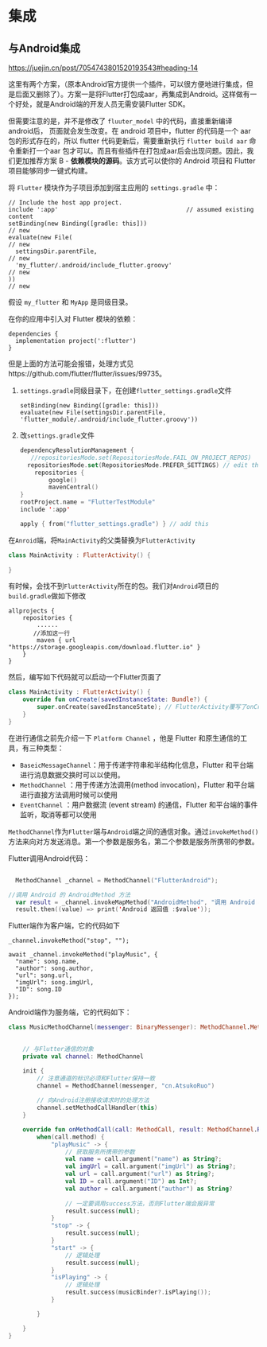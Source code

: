 # 集成



## 与Android集成

https://juejin.cn/post/7054743801520193543#heading-14



这里有两个方案，（原本Android官方提供一个插件，可以很方便地进行集成，但是后面又删除了）。方案一是将Flutter打包成aar，再集成到Android。这样做有一个好处，就是Android端的开发人员无需安装Flutter SDK。

但需要注意的是，并不是修改了 `fluuter_model` 中的代码，直接重新编译 android后， 页面就会发生改变。在 android 项目中，flutter 的代码是一个 aar 包的形式存在的，所以 flutter 代码更新后，需要重新执行 `flutter build aar` 命令重新打一个aar 包才可以。而且有些插件在打包成aar后会出现问题。因此，我们更加推荐方案 B - **依赖模块的源码**。该方式可以使你的 Android 项目和 Flutter 项目能够同步一键式构建。

将 `Flutter` 模块作为子项目添加到宿主应用的 `settings.gradle` 中：

```
// Include the host app project.
include ':app'                                    // assumed existing content
setBinding(new Binding([gradle: this]))                                // new
evaluate(new File(                                                     // new
  settingsDir.parentFile,                                              // new
  'my_flutter/.android/include_flutter.groovy'                         // new
))                                                                     // new

```

假设 `my_flutter` 和 `MyApp` 是同级目录。

在你的应用中引入对 Flutter 模块的依赖：

```
dependencies {
  implementation project(':flutter')
}
```

但是上面的方法可能会报错，处理方式见https://github.com/flutter/flutter/issues/99735。

1. `settings.gradle`同级目录下，在创建`flutter_settings.gradle`文件

   ~~~
   setBinding(new Binding([gradle: this]))
   evaluate(new File(settingsDir.parentFile, 'flutter_module/.android/include_flutter.groovy'))
   ~~~

2. 改`settings.gradle`文件

   ~~~kotlin
   dependencyResolutionManagement {
      //repositoriesMode.set(RepositoriesMode.FAIL_ON_PROJECT_REPOS)
     repositoriesMode.set(RepositoriesMode.PREFER_SETTINGS) // edit this
       repositories {
           google()
           mavenCentral()
   }
   rootProject.name = "FlutterTestModule"
   include ':app'
   
   apply { from("flutter_settings.gradle") } // add this
   ~~~





在`Anroid`端，将`MainActivity`的父类替换为`FlutterActivity`

~~~kotlin
class MainActivity : FlutterActivity() {
    
}
~~~

有时候，会找不到`FlutterActivity`所在的包。我们对`Android`项目的`build.gradle`做如下修改

~~~
allprojects {
    repositories {
        ......
       //添加这一行
        maven { url "https://storage.googleapis.com/download.flutter.io" }
    }
}
~~~

然后，编写如下代码就可以启动一个Flutter页面了

~~~kotlin
class MainActivity : FlutterActivity() {
    override fun onCreate(savedInstanceState: Bundle?) {
        super.onCreate(savedInstanceState);	// FlutterActivity覆写了onCreate方法
    }
}
~~~





在进行通信之前先介绍一下 `Platform Channel` ，他是 Flutter 和原生通信的工具，有三种类型：

- `BaseicMessageChannel`：用于传递字符串和半结构化信息，Flutter 和平台端进行消息数据交换时可以以使用。
- `MethodChannel` ：用于传递方法调用(method invocation)，Flutter 和平台端进行直接方法调用时候可以使用
- `EventChannel` ：用户数据流 (event stream) 的通信，Flutter 和平台端的事件监听，取消等都可以使用



`MethodChannel`作为`Flutter`端与`Android`端之间的通信对象。通过`invokeMethod()`方法来向对方发送消息。第一个参数是服务名，第二个参数是服务所携带的参数。

Flutter调用Android代码：

~~~kotlin

  MethodChannel _channel = MethodChannel("FlutterAndroid");

//调用 Android 的 AndroidMethod 方法
  var result = _channel.invokeMapMethod("AndroidMethod", "调用 Android 参数");
  result.then((value) => print('Android 返回值 :$value'));

~~~

Flutter端作为客户端，它的代码如下

```
_channel.invokeMethod("stop", "");
```

```
await _channel.invokeMethod("playMusic", {
  "name": song.name,
  "author": song.author,
  "url": song.url,
  "imgUrl": song.imgUrl,
  "ID": song.ID
});
```

Android端作为服务端，它的代码如下：

~~~kotlin
class MusicMethodChannel(messenger: BinaryMessenger): MethodChannel.MethodCallHandler {

    
    // 与Flutter通信的对象
    private val channel: MethodChannel

    init {
        // 注意通道的标识必须和Flutter保持一致
        channel = MethodChannel(messenger, "cn.AtsukoRuo")
        
        // 向Android注册接收请求时的处理方法
        channel.setMethodCallHandler(this)
    }

    override fun onMethodCall(call: MethodCall, result: MethodChannel.Result) {
        when(call.method) {
            "playMusic" -> {
   				// 获取服务所携带的参数       
                val name = call.argument("name") as String?;
                val imgUrl = call.argument("imgUrl") as String?;
                val url = call.argument("url") as String?;
                val ID = call.argument("ID") as Int?;
                val author = call.argument("author") as String?
                
                // 一定要调用success方法，否则Flutter端会报异常
                result.success(null);
            }
            "stop" -> {
                result.success(null);
            }
            "start" -> {
                // 逻辑处理
                result.success(null);
            }
            "isPlaying" -> {
                // 逻辑处理
                result.success(musicBinder?.isPlaying());
            }

        }

    }
}

~~~






